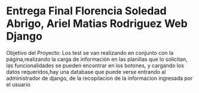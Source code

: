 # Entrega Final Florencia Soledad Abrigo, Ariel Matias Rodriguez Web Django

Objetivo del Proyecto: Los test se van realizando en conjunto con la página,realizando la carga de información en las planillas que lo solicitan, las funcionalidades se pueden encontrar en los botones, y cargando los datos requeridos,hay una database que puede verse entrando al administrador de django, de la recopilacion de la informacion ingresada por el usuario
